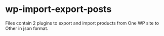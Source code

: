 # wp-import-export-posts
Files contain 2 plugins to export and import products from One WP site to Other in json format. 
